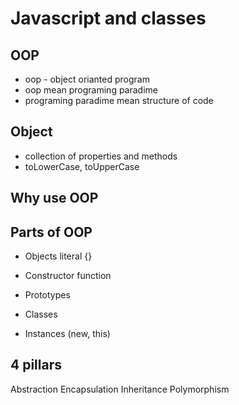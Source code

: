 # Javascript and classes 

## OOP 
- oop - object orianted program
- oop mean programing paradime 
- programing paradime mean structure of code

## Object
- collection of properties and methods
- toLowerCase, toUpperCase

## Why use OOP

## Parts of OOP
- Objects literal {}

- Constructor function 
- Prototypes
- Classes
- Instances (new, this)


## 4 pillars
Abstraction 
Encapsulation 
Inheritance
Polymorphism